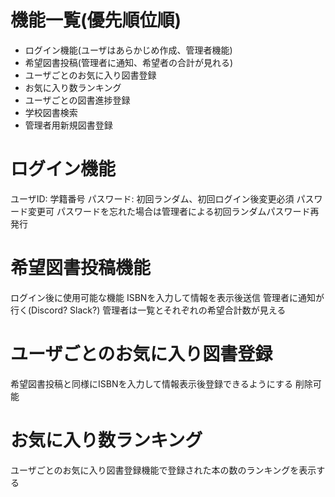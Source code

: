 # 機能一覧(優先順位順)

- ログイン機能(ユーザはあらかじめ作成、管理者機能)
- 希望図書投稿(管理者に通知、希望者の合計が見れる)
- ユーザごとのお気に入り図書登録
- お気に入り数ランキング
- ユーザごとの図書進捗登録
- 学校図書検索
- 管理者用新規図書登録


# ログイン機能

ユーザID: 学籍番号
パスワード: 初回ランダム、初回ログイン後変更必須
パスワード変更可
パスワードを忘れた場合は管理者による初回ランダムパスワード再発行


# 希望図書投稿機能

ログイン後に使用可能な機能
ISBNを入力して情報を表示後送信
管理者に通知が行く(Discord? Slack?)
管理者は一覧とそれぞれの希望合計数が見える


# ユーザごとのお気に入り図書登録

希望図書投稿と同様にISBNを入力して情報表示後登録できるようにする
削除可能


# お気に入り数ランキング

ユーザごとのお気に入り図書登録機能で登録された本の数のランキングを表示する
